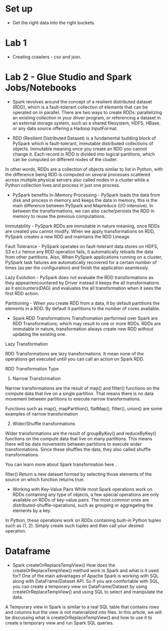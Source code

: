 # Set up
- Get the right data into the right buckets.

# Lab 1
- Creating crawlers - csv and json.

# Lab 2 - Glue Studio and Spark Jobs/Notebooks
- Spark revolves around the concept of a resilient distributed dataset (RDD), which is a fault-tolerant collection of elements that can be operated on in parallel. There are two ways to create RDDs: parallelizing an existing collection in your driver program, or referencing a dataset in an external storage system, such as a shared filesystem, HDFS, HBase, or any data source offering a Hadoop InputFormat.

 
- RDD (Resilient Distributed Dataset) is a fundamental building block of PySpark which is fault-tolerant, immutable distributed collections of objects. Immutable meaning once you create an RDD you cannot change it. Each record in RDD is divided into logical partitions, which can be computed on different nodes of the cluster.

In other words, RDDs are a collection of objects similar to list in Python, with the difference being RDD is computed on several processes scattered across multiple physical servers also called nodes in a cluster while a Python collection lives and process in just one process.

- PySpark benefits
In-Memory Processing - PySpark loads the data from disk and process in memory and keeps the data in memory, this is the main difference between PySpark and Mapreduce (I/O intensive). In between the transformations, we can also cache/persists the RDD in memory to reuse the previous computations.

Immutability - PySpark RDDs are immutable in nature meaning, once RDDs are created you cannot modify. When we apply transformations on RDD, PySpark creates a new RDD and maintains the RDD Lineage.

Fault Tolerance - PySpark operates on fault-tolerant data stores on HDFS, S3 e.t.c hence any RDD operation fails, it automatically reloads the data from other partitions. Also, When PySpark applications running on a cluster, PySpark task failures are automatically recovered for a certain number of times (as per the configuration) and finish the application seamlessly.

Lazy Evolution - PySpark does not evaluate the RDD transformations as they appear/encountered by Driver instead it keeps the all transformations as it encounters(DAG) and evaluates the all transformation when it sees the first RDD action.

Partitioning - When you create RDD from a data, It by default partitions the elements in a RDD. By default it partitions to the number of cores available.

- Spark RDD Transformations
Transfromation performed over Spark are RDD Transformations; which may result to one or more RDDs. RDDs are immutable in nature, transformation always create new RDD without updating the existing one.

Lazy Transformation

RDD Transformations are lazy transformations. It mean none of the operations get executed untill you can call an action on Spark RDD.

RDD Transformation Type

1. Narrow Transformation

Narrow transformations are the result of map() and filter() functions on the compute data that live on a single partition. That means there is no data movement between partitions to execute narrow transformations.

Functions such as map(), mapPartition(), flatMap(), filter(), union() are some examples of narrow transformation

2. Wider/Shuffle transformations

Wider transformations are the result of groupByKey() and reduceByKey() functions on the compute data that live on many partitions. This means there will be data movements between partitions to execute wider transformations. Since these shuffles the data, they also called shuffle transformations.

You can learn more about Spark transformation here .

filter() Return a new dataset formed by selecting those elements of the source on which function returns true.

- Working with Key-Value Pairs
While most Spark operations work on RDDs containing any type of objects, a few special operations are only available on RDDs of key-value pairs. The most common ones are distributed-shuffle-operations, such as grouping or aggregating the elements by a key.

In Python, these operations work on RDDs containing built-in Python tuples such as (1, 2). Simply create such tuples and then call your desired operation.

# Dataframe
- Spark createOrReplaceTempView()
How does the createOrReplaceTempView() method work in Spark and what is it used for? One of the main advantages of Apache Spark is working with SQL along with DataFrame/Dataset API. So if you are comfortable with SQL, you can create a temporary view on DataFrame/Dataset by using createOrReplaceTempView() and using SQL to select and manipulate the data.

A Temporary view in Spark is similar to a real SQL table that contains rows and columns but the view is not materialized into files. In this article, we will be discussing what is createOrReplaceTempView() and how to use it to create a temporary view and run Spark SQL queries.
